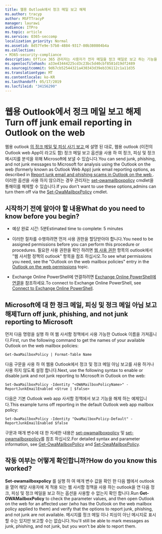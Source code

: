 ```yaml
---
title: 웹용 Outlook에서 정크 메일 보고 해제
ms.author: tracyp
author: MSFTTracyP
manager: laurawi
audience: ITPro
ms.topic: article
ms.service: O365-seccomp
localization_priority: Normal
ms.assetid: 8d57fe9e-57b8-4884-9317-80b380804b4a
ms.collection:
- M365-security-compliance
description: Office 365 관리자는 사용자가 전자 메일을 정크 메일로 보고 하는 기능을 해제할 수 있습니다.
ms.openlocfilehash: a33e43444225cd3c23bc5d40cbf8581d19df2489
ms.sourcegitcommit: 9d67cb52544321a430343d39eb336112c1a11d35
ms.translationtype: MT
ms.contentlocale: ko-KR
ms.lasthandoff: 05/17/2019
ms.locfileid: "34156290"
---
```

# <a name="turn-off-junk-email-reporting-in-outlook-on-the-web"></a><span data-ttu-id="609a2-103">웹용 Outlook에서 정크 메일 보고 해제</span><span class="sxs-lookup"><span data-stu-id="609a2-103">Turn off junk email reporting in Outlook on the web</span></span>

<span data-ttu-id="609a2-104">웹용 outlook [의 정크 메일 및 피싱 사기 보고 ](report-junk-email-and-phishing-scams-in-outlook-on-the-web-eop.md)에 설명 된 대로, 웹용 outlook (이전의 Outlook web App이 라고도 함) 정크 메일 보고 옵션을 사용 하 여 정크, 피싱 및 정크 메시지를 분석을 위해 Microsoft에 보낼 수 있습니다.</span><span class="sxs-lookup"><span data-stu-id="609a2-104">You can send junk, phishing, and not junk messages to Microsoft for analysis using the Outlook on the web (formerly known as Outlook Web App) junk email reporting options, as described in [Report junk email and phishing scams in Outlook on the web ](report-junk-email-and-phishing-scams-in-outlook-on-the-web-eop.md).</span></span> <span data-ttu-id="609a2-105">이러한 옵션을 사용 하지 않으려는 경우 관리자는 [set-owamailboxpolicy](http://technet.microsoft.com/library/530166f7-ab42-4609-ba73-9b5a39b567be.aspx) cmdlet을 통해이를 해제할 수 있습니다.</span><span class="sxs-lookup"><span data-stu-id="609a2-105">If you don't want to use these options,admins can turn them off via the [Set-OwaMailboxPolicy](http://technet.microsoft.com/library/530166f7-ab42-4609-ba73-9b5a39b567be.aspx) cmdlet.</span></span> 
  
## <a name="what-do-you-need-to-know-before-you-begin"></a><span data-ttu-id="609a2-106">시작하기 전에 알아야 할 내용</span><span class="sxs-lookup"><span data-stu-id="609a2-106">What do you need to know before you begin?</span></span>
<span data-ttu-id="609a2-107"><a name="sectionSection0"> </a></span><span class="sxs-lookup"><span data-stu-id="609a2-107"></span></span>

- <span data-ttu-id="609a2-108">예상 완료 시간: 5분</span><span class="sxs-lookup"><span data-stu-id="609a2-108">Estimated time to complete: 5 minutes</span></span>
    
- <span data-ttu-id="609a2-109">이러한 절차를 수행하려면 먼저 사용 권한을 할당받아야 합니다.</span><span class="sxs-lookup"><span data-stu-id="609a2-109">You need to be assigned permissions before you can perform this procedure or procedures.</span></span> <span data-ttu-id="609a2-110">필요한 사용 권한을 확인 하려면 [웹 사용 권한](http://technet.microsoft.com/library/57eca42a-5a7f-4c65-89f0-7a84f2dbea19.aspx#OutlookWebApp) 항목의 outlook에서 "웹 사서함 정책의 outlook" 항목을 참조 하십시오.</span><span class="sxs-lookup"><span data-stu-id="609a2-110">To see what permissions you need, see the "Outlook on the web mailbox policies" entry in the [Outlook on the web permissions](http://technet.microsoft.com/library/57eca42a-5a7f-4c65-89f0-7a84f2dbea19.aspx#OutlookWebApp) topic.</span></span> 

- <span data-ttu-id="609a2-111">Exchange Online PowerShell에 연결하려면 [Exchange Online PowerShell에 연결](https://docs.microsoft.com/powershell/exchange/exchange-online/connect-to-exchange-online-powershell/connect-to-exchange-online-powershell)을 참조하세요.</span><span class="sxs-lookup"><span data-stu-id="609a2-111">To connect to Exchange Online PowerShell, see [Connect to Exchange Online PowerShell](https://docs.microsoft.com/powershell/exchange/exchange-online/connect-to-exchange-online-powershell/connect-to-exchange-online-powershell).</span></span>

## <a name="turn-off-junk-phishing-and-not-junk-reporting-to-microsoft"></a><span data-ttu-id="609a2-112">Microsoft에 대 한 정크 메일, 피싱 및 정크 메일 아님 보고 해제</span><span class="sxs-lookup"><span data-stu-id="609a2-112">Turn off junk, phishing, and not junk reporting to Microsoft</span></span>
<span data-ttu-id="609a2-113"><a name="sectionSection1"> </a></span><span class="sxs-lookup"><span data-stu-id="609a2-113"></span></span>

<span data-ttu-id="609a2-114">먼저 다음 명령을 실행 하 여 웹 사서함 정책에서 사용 가능한 Outlook 이름을 가져옵니다.</span><span class="sxs-lookup"><span data-stu-id="609a2-114">First, run the following command to get the names of your available Outlook on the web mailbox policies:</span></span>
  
```
Get-OwaMailboxPolicy | Format-Table Name
```

<span data-ttu-id="609a2-115">다음 구문을 사용 하 여 웹용 Outlook에서 정크 및 정크 메일 아님 보고를 사용 하거나 사용 하지 않도록 설정 합니다.</span><span class="sxs-lookup"><span data-stu-id="609a2-115">Next, use the following syntax to enable or disable junk and not junk reporting to Microsoft in Outlook on the web:</span></span>
  
```
Set-OwaMailboxPolicy -Identity "<OWAMailboxPolicyName>" -ReportJunkEmailEnabled <$true | $false>
```

<span data-ttu-id="609a2-116">다음은 기본 Outlook web app 사서함 정책에서 보고 기능을 해제 하는 예제입니다.</span><span class="sxs-lookup"><span data-stu-id="609a2-116">This example turns off reporting in the default Outlook web app mailbox policy:</span></span>
  
```
Set-OwaMailboxPolicy -Identity "OwaMailboxPolicy-Default" -ReportJunkEmailEnabled $false
```

<span data-ttu-id="609a2-117">구문과 매개 변수에 대 한 자세한 내용은 [set-owamailboxpolicy](http://technet.microsoft.com/library/bdd580d3-8812-4b4a-93e8-c6401b0d2f0f.aspx) 및 [set-owamailboxpolicy](http://technet.microsoft.com/library/530166f7-ab42-4609-ba73-9b5a39b567be.aspx)를 참조 하십시오.</span><span class="sxs-lookup"><span data-stu-id="609a2-117">For detailed syntax and parameter information, see [Get-OwaMailboxPolicy](http://technet.microsoft.com/library/bdd580d3-8812-4b4a-93e8-c6401b0d2f0f.aspx) and [Set-OwaMailboxPolicy](http://technet.microsoft.com/library/530166f7-ab42-4609-ba73-9b5a39b567be.aspx).</span></span>

## <a name="how-do-you-know-this-worked"></a><span data-ttu-id="609a2-118">작동 여부는 어떻게 확인합니까?</span><span class="sxs-lookup"><span data-stu-id="609a2-118">How do you know this worked?</span></span>
<span data-ttu-id="609a2-119"><a name="sectionSection2"> </a></span><span class="sxs-lookup"><span data-stu-id="609a2-119"></span></span>

<span data-ttu-id="609a2-120">**Set-owamailboxpolicy** 를 실행 하 여 매개 변수 값을 확인 한 다음 웹에서 outlook을 열어 해당 사용자에 게 적용 되는 웹 사서함 정책을 사용 하는 outlook을 연 다음 정크, 피싱 및 정크 메일을 보고 하는 옵션을 사용할 수 없는지 확인 합니다.</span><span class="sxs-lookup"><span data-stu-id="609a2-120">Run **Get-OWAMailboxPolicy** to check the parameter values, and then open Outlook on the web for an affected user (who has the Outlook on the web mailbox policy applied to them) and verify that the options to report junk, phishing, and not junk are not available.</span></span> <span data-ttu-id="609a2-121">메시지를 정크 메일 이나 피싱이 아닌 메시지로 표시할 수는 있지만 보고할 수는 없습니다.</span><span class="sxs-lookup"><span data-stu-id="609a2-121">You'll still be able to mark messages as junk, phishing, and not junk, but you won't be able to report them.</span></span> 

